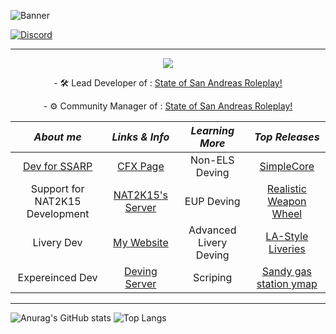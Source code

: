 ![Banner](https://user-images.githubusercontent.com/77021072/219941676-f1419011-7f38-4fbf-881d-3ad738650bb7.png)

[![Discord](https://img.shields.io/badge/Discord-%237289DA.svg?style=for-the-badge&logo=discord&logoColor=white)](https://discord.gg/ssarp)

* ***
<p align="center">
<img src="https://readme-typing-svg.herokuapp.com?font=Montserrat&color=%34faff&size=12&vCenter=true&height=19&lines=👋+Hello!+My+Name+Is+Fadin!+I+Enjoy+Making+New+Things+Everyday!">
</p>

<p align="center">
- 🛠 Lead Developer of : <a href="https://discord.gg/ssarp">State of San Andreas Roleplay!</a>
</p>
<p align="center">
- ⚙ Community Manager of : <a href="https://discord.gg/ssarp">State of San Andreas Roleplay!</a>
</p>

<p align="center">
  
|  ___About me___        |                ___Links & Info___                      |   ___Learning More___    |    ___Top Releases___    |
|   :---:                |       :-----------------------------------:            |    :---------------:     |    :---------------:     |
| [Dev for SSARP](https://discord.gg/ssarp)           | [CFX Page](https://forum.cfx.re/u/fadin_laws/summary)  |     Non-ELS Deving       | [SimpleCore](https://github.com/Fadin04/SimpleCore)    |
| Support for NAT2K15 Development        | [NAT2K15's Server](https://discord.gg/nat2k15-development-778812156925181966)                 |       EUP Deving         | [Realistic Weapon Wheel](https://github.com/Fadin04/Realistic-Weapon-Hud-Colored-Radio-Wheel) |
| Livery Dev            | [My Website](https://www.fdrpofficial.com/home)        | Advanced Livery Deving   | [LA-Style Liveries](https://github.com/Fadin04/LA-Based-Liveries) |
| Expereinced Dev        | [Deving Server](https://discord.gg/steeltech)                                      |        Scriping          | [Sandy gas station ymap](https://github.com/Fadin04/Sandy-Panorama-Gas-Station-ymap) |
</p>

* ***

![Anurag's GitHub stats](https://github-readme-stats.vercel.app/api?username=Fadin04&show_icons=true&theme=radical) ![Top Langs](https://github-readme-stats.vercel.app/api/top-langs/?username=Fadin04&langs_count=8)
